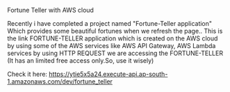 
Fortune Teller with AWS cloud

Recently i have completed a project named "Fortune-Teller application" Which provides some beautiful fortunes when we refresh the page.. This is the link FORTUNE-TELLER application which is created on the AWS cloud by using some of the AWS services like AWS API Gateway, AWS Lambda services by using HTTP REQUEST we are accessing the FORTUNE-TELLER (It has an limited free access only.So, use it wisely)

Check it here:
https://ytie5x5a24.execute-api.ap-south-1.amazonaws.com/dev/fortune_teller



